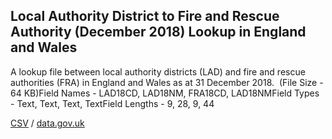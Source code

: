 ## Local Authority District to Fire and Rescue Authority (December 2018) Lookup in England and Wales

A lookup file between local authority districts (LAD) and fire and rescue authorities (FRA) in England and Wales as at 31 December 2018.  (File Size - 64 KB)Field Names - LAD18CD, LAD18NM, FRA18CD, LAD18NMField Types - Text, Text, Text, TextField Lengths - 9, 28, 9, 44

[CSV](../csv/085.csv) / [data.gov.uk](https://data.gov.uk/dataset/20fc29fa-c25c-43c1-ba4c-13b700076253/local-authority-district-to-fire-and-rescue-authority-december-2018-lookup-in-england-and-wales)


